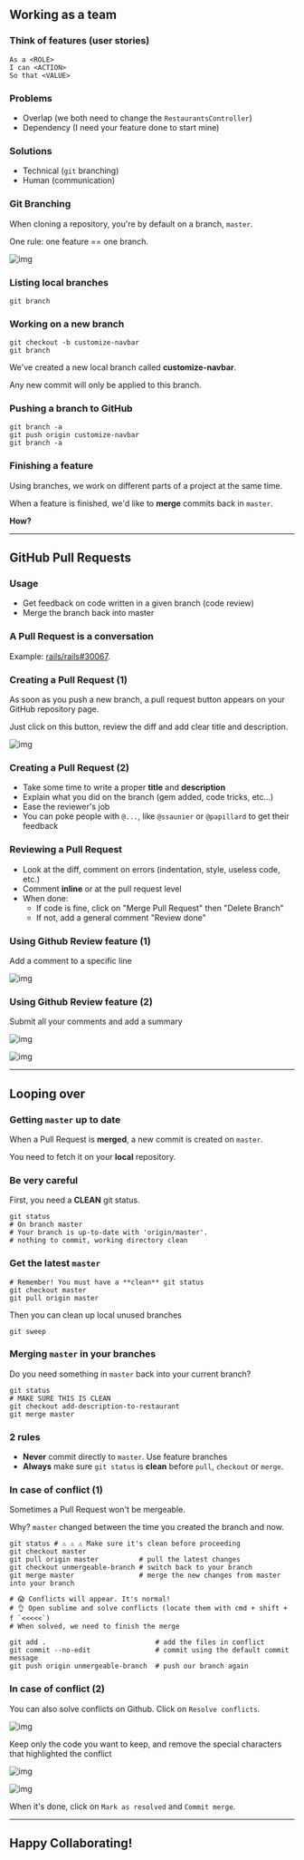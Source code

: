 ## Working as a team

### Think of features (user stories)

```
As a <ROLE>
I can <ACTION>
So that <VALUE>
```

### Problems

- Overlap (we both need to change the `RestaurantsController`)
- Dependency (I need your feature done to start mine)

### Solutions

- Technical (`git` branching)
- Human (communication)

### Git Branching

When cloning a repository, you're by default on a branch, `master`.

One rule: one feature == one branch.

![img](https://kitt.lewagon.com/karr/assets/git-workflow/git-branching-f3a62f547ce5426330e1c7905d0a3e7bbe249a0d19ceed4d89f9caaf187a85a2.png)

### Listing local branches

```
git branch
```

### Working on a new branch

```
git checkout -b customize-navbar
git branch
```

We've created a new local branch called **customize-navbar**.

Any new commit will only be applied to this branch.

### Pushing a branch to GitHub

```
git branch -a
git push origin customize-navbar
git branch -a
```

### Finishing a feature

Using branches, we work on different parts of a project at the same time.

When a feature is finished, we'd like to **merge** commits back in `master`.

**How?**

------

## GitHub Pull Requests

### Usage

- Get feedback on code written in a given branch (code review)
- Merge the branch back into master

### A Pull Request is a conversation

Example: [rails/rails#30067](https://github.com/rails/rails/pull/30067).

### Creating a Pull Request (1)

As soon as you push a new branch, a pull request button appears on your GitHub repository page.

Just click on this button, review the diff and add clear title and description.

![img](https://kitt.lewagon.com/karr/assets/git-workflow/compare-and-pull-request-button-easy-way-e631578b3fa9bd8d2d31be3f9c5f022b44675f7319e5306242e40107430854c1.png)

### Creating a Pull Request (2)

- Take some time to write a proper **title** and **description**
- Explain what you did on the branch (gem added, code tricks, etc...)
- Ease the reviewer's job
- You can poke people with `@...`, like `@ssaunier` or `@papillard` to get their feedback

### Reviewing a Pull Request

- Look at the diff, comment on errors (indentation, style, useless code, etc.)
- Comment **inline** or at the pull request level
- When done:
  - If code is fine, click on "Merge Pull Request" then "Delete Branch"
  - If not, add a general comment "Review done"

### Using Github Review feature (1)

Add a comment to a specific line

![img](https://kitt.lewagon.com/karr/assets/rails/github/github_review_feature_1-81928bd04a1887ec7aa2bbdbe6cc2495a3090921aa0ca6445c17c1ca30038802.png)

### Using Github Review feature (2)

Submit all your comments and add a summary

![img](https://kitt.lewagon.com/karr/assets/rails/github/github_review_feature_2-106bb31f89d38fdb75976c7f2bad977ca9c2302e062c7e9bf57dc2f059d97f30.png)

![img](https://kitt.lewagon.com/karr/assets/rails/github/github_pull_request-8f8efe4c1e3c0aea104f4fab4193176b46d730641f958e09bb079a1cbd32622b.png)

------

## Looping over

### Getting `master` up to date

When a Pull Request is **merged**, a new commit is created on `master`.

You need to fetch it on your **local** repository.

### Be **very** careful

First, you need a **CLEAN** git status.

```
git status
# On branch master
# Your branch is up-to-date with 'origin/master'.
# nothing to commit, working directory clean
```

### Get the latest `master`

```
# Remember! You must have a **clean** git status
git checkout master
git pull origin master
```

Then you can clean up local unused branches

```
git sweep
```

### Merging `master` in your branches

Do you need something in `master` back into your current branch?

```
git status
# MAKE SURE THIS IS CLEAN
git checkout add-description-to-restaurant
git merge master
```

### 2 rules

- **Never** commit directly to `master`. Use feature branches
- **Always** make sure `git status` is **clean** before `pull`, `checkout` or `merge`.

### In case of conflict (1)

Sometimes a Pull Request won't be mergeable.

Why? `master` changed between the time you created the branch and now.

```
git status # ⚠️ ⚠️ ⚠️ Make sure it's clean before proceeding
git checkout master
git pull origin master          # pull the latest changes
git checkout unmergeable-branch # switch back to your branch
git merge master                # merge the new changes from master into your branch

# 😱 Conflicts will appear. It's normal!
# 👌 Open sublime and solve conflicts (locate them with cmd + shift + f `<<<<<`)
# When solved, we need to finish the merge

git add .                           # add the files in conflict
git commit --no-edit                # commit using the default commit message
git push origin unmergeable-branch  # push our branch again
```

### In case of conflict (2)

You can also solve conflicts on Github. Click on `Resolve conflicts`.

![img](https://kitt.lewagon.com/karr/assets/rails/github/github_resolve_conflict_1-85d1722f517cf0559131d4cd47ba8744ca67d0c0e02b9f06bdbd1642e8fb9370.png)

Keep only the code you want to keep, and remove the special characters that highlighted the conflict

![img](https://kitt.lewagon.com/karr/assets/rails/github/github_resolve_conflict_2-fd8707898e0c73b3cf515cd7bbc2fafe9d6968b26e6522fc420fa72b499d823e.png)

![img](https://kitt.lewagon.com/karr/assets/rails/github/github_resolve_conflict_3-83efe8279930db8a16a980d0308459140a3fa40df98b28a480a978d64fe1f4d9.png)

When it's done, click on `Mark as resolved` and `Commit merge`.

------

## Happy Collaborating!
